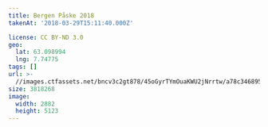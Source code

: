 ```yaml
---
title: Bergen Påske 2018
takenAt: '2018-03-29T15:11:40.000Z'

license: CC BY-ND 3.0
geo:
  lat: 63.098994
  lng: 7.74775
tags: []
url: >-
  //images.ctfassets.net/bncv3c2gt878/45oGyrTYmOuaKWU2jNrrtw/a78c346895f8d0b99b75664f7a92fada/bergen-pske-2018_40465934024_o
size: 3818268
image:
  width: 2882
  height: 5123
---
```

